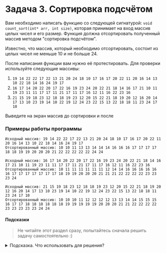 # Задача 3. Сортировка подсчётом
Вам необходимо написать функцию со следующей сигнатурой: `void count_sort(int* arr, int size)`, которая принимает на вход массив целых чисел и его размер. Функция должна отсортировать полученный массив методом "сортировка подсчётом".

Известно, что массив, который необходимо отсортировать, состоит из целых чисел не меньше 10 и не больше 24.

После написания функции вам нужно её протестировать. Для проверки используйте следующие массивы:
1. `19 14 22 22 17 22 13 21 20 24 18 10 17 16 17 20 22 11 20 16 14 13 10 22 18 14 16 24 19 17`
2. `16 17 14 20 22 20 17 22 16 19 23 24 20 22 21 18 14 16 17 21 10 11 19 23 11 11 17 17 11 21 17 11 17 16 12 11 16 22 23 16`
3. `21 15 19 18 23 12 18 18 19 23 12 20 15 22 21 18 19 20 12 16 20 14 17 13 10 23 19 14 10 22 19 12 24 23 22 15 13 22 18 18 11 23 24 17 10`

Выведите на экран массив до сортировки и после

### Примеры работы программы

```
Исходный массив: 19 14 22 22 17 22 13 21 20 24 18 10 17 16 17 20 22 11 20 16 14 13 10 22 18 14 16 24 19 17
Отсортированный массив: 10 10 11 13 13 14 14 14 16 16 16 17 17 17 17 18 18 19 19 20 20 20 21 22 22 22 22 22 24 24
```

```
Исходный массив: 16 17 14 20 22 20 17 22 16 19 23 24 20 22 21 18 14 16 17 21 10 11 19 23 11 11 17 17 11 21 17 11 17 16 12 11 16 22 23 16
Отсортированный массив: 10 11 11 11 11 11 11 12 14 14 16 16 16 16 16 16 17 17 17 17 17 17 17 18 19 19 20 20 20 21 21 21 22 22 22 22 23 23 23 24
```

```
Исходный массив: 21 15 19 18 23 12 18 18 19 23 12 20 15 22 21 18 19 20 12 16 20 14 17 13 10 23 19 14 10 22 19 12 24 23 22 15 13 22 18 18 11 23 24 17 10
Отсортированный массив: 10 10 10 11 12 12 12 12 13 13 14 14 15 15 15 16 17 17 18 18 18 18 18 18 19 19 19 19 19 20 20 20 21 21 22 22 22 22 23 23 23 23 23 24 24
```

#### Подсказки

> Не читайте этот раздел сразу, попытайтесь сначала решить задачу самостоятельно :)

<details>

<summary>Подсказка. Что использовать для решения?</summary>

Алгоритм сортировки подсчётом подробно описан в лекции

</details>